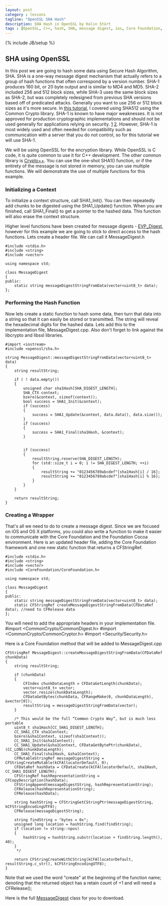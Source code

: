 ```yaml
---
layout: post
category : lessons
tagline: "OpenSSL SHA Hash"
description: SHA Hash in OpenSSL by Kolin Stürt
tags : [OpenSSL, C++, hash, SHA, message digest, ios, Core Foundation, tutorial]
---
```

{% include JB/setup %}

## SHA using OpenSSL

In this post we are going to hash some data using Secure Hash Algorithm, SHA. SHA is a one-way message digest mechanism that actually refers to a group of hash functions that often correspond by a version number. SHA-1 produces 160 bit, or 20 byte output and is similar to MD4 and MD5. SHA-2 included 256 and 512 block sizes, while SHA-3 uses the same block sizes as SHA-2, but was completely redesigned from previous SHA versions based off of predicated attacks. Generally you want to use 256 or 512 block sizes as it's more secure. In [this tutorial](https://collinbstuart.github.io/lessons/2013/05/01/hashing_algorithms_in_core_foundation/), I covered using SHA512 using the Common Crypto library. SHA-1 is known to have major weaknesses. It is not approved for production cryptographic implementations and should not be used generally for applications relying on security. [1](https://www.schneier.com/blog/archives/2005/02/cryptanalysis_o.html) [2](http://2012.sharcs.org/slides/stevens.pdf). However, SHA-1 is most widely used and often needed for compatibility such as communication with a server that you do not control, so for this tutorial we will use SHA-1.

We will be using OpenSSL for the encryption library. While OpenSSL is C code, it is quite common to use it for C++ development. The other common library is [Crypto++](http://www.cryptopp.com/). You can use the one-shot SHA1() function, or if the entirety of the message is not stored in memory, you can use multiple functions. We will demonstrate the use of multiple functions for this example.

### Initializing a Context

To initialize a context structure, call SHA1_Init(). You can then repeatedly add chunks to be digested using the SHA1_Update() function. When you are finished, call SHA1_Final() to get a pointer to the hashed data. This function will also erase the context structure.

Higher level functions have been created for message digests - [EVP_Digest](https://www.openssl.org/docs/crypto/EVP_DigestInit.html), however for this example we are going to stick to direct access to the hash functions. Lets create a header file. We can call it MessageDigest.h

	#include <stdio.h>
	#include <string>
	#include <vector>
	
	using namespace std;
	
	class MessageDigest
	{
	public:
	    static string messageDigestStringFromData(vector<uint8_t> data);
	};

### Performing the Hash Function

Now lets create a static function to hash some data, then turn that data into a string so that it can easily be stored or transmitted. The string will reveal the hexadecimal digits for the hashed data. Lets add this to the implementation file, MessageDigest.cpp. Also don't forget to link against the libcrypto and libssl libraries.

	#import <iostream>
	#include <openssl/sha.h>
	
	string MessageDigest::messageDigestStringFromData(vector<uint8_t> data)
	{
	    string resultString;
	    
	    if ( ! data.empty())
	    {
	        unsigned char sha1Hash[SHA_DIGEST_LENGTH];
	        SHA_CTX context;
	        bzero(&context, sizeof(context));
	        bool success = SHA1_Init(&context);
	        if (success)
	        {
	            success = SHA1_Update(&context, data.data(), data.size());
	        }
	        if (success)
	        {
	            success = SHA1_Final(sha1Hash, &context);
	        }
	        
	        
	        if (success)
	        {
	            resultString.reserve(SHA_DIGEST_LENGTH);
	            for (std::size_t i = 0; i != SHA_DIGEST_LENGTH; ++i)
	            {
	                resultString += "0123456789abcdef"[sha1Hash[i] / 16];
	                resultString += "0123456789abcdef"[sha1Hash[i] % 16];
	            }
	        }
	    }
	    
	    return resultString;
	}

### Creating a Wrapper

That's all we need to do to create a message digest. Since we are focused on iOS and OS X platforms, you could also write a function to make it easier to communicate with the Core Foundation and the Foundation Cocoa environment. Here is an updated header file, adding the Core Foundation framework and one new static function that returns a CFStringRef.

	#include <stdio.h>
	#include <string>
	#include <vector>
	#include <CoreFoundation/CoreFoundation.h>
	
	using namespace std;
	
	class MessageDigest
	{
	public:
	    static string messageDigestStringFromData(vector<uint8_t> data);
	    static CFStringRef createMessageDigestStringFromData(CFDataRef data); //need to CFRelease data
	};



You will need to add the appropriate headers in your implementation file.
	#import <CommonCrypto/CommonDigest.h>
	#import <CommonCrypto/CommonCryptor.h>
	#import <Security/Security.h>

Here is a Core Foundation method that will be added to MessageDigest.cpp

	CFStringRef MessageDigest::createMessageDigestStringFromData(CFDataRef chunkData)
	{
	    string resultString;
	    
	    if (chunkData)
	    {
	        CFIndex chunkDataLength = CFDataGetLength(chunkData);
	        vector<uint8_t> vector;
	        vector.resize(chunkDataLength);
	        CFDataGetBytes(chunkData, CFRangeMake(0, chunkDataLength), &vector[0]);
	        resultString = messageDigestStringFromData(vector);
	    }
	    
	    /* This would be the full “Common Crypto Way”, but is much less portable
	    uint8_t sha1Hash[CC_SHA1_DIGEST_LENGTH];
	    CC_SHA1_CTX sha1Context;
	    bzero(&sha1Context, sizeof(sha1Context));
	    CC_SHA1_Init(&sha1Context);
	    CC_SHA1_Update(&sha1Context, CFDataGetBytePtr(chunkData), (CC_LONG)chunkDataLength);
	    CC_SHA1_Final(sha1Hash, &sha1Context);
	    CFMutableStringRef messageDigestString = CFStringCreateMutable(kCFAllocatorDefault, 0);
	    CFDataRef hashData = CFDataCreate(kCFAllocatorDefault, sha1Hash, CC_SHA1_DIGEST_LENGTH);
	    CFStringRef hashRepresentationString = CFCopyDescription(hashData);
	    CFStringAppend(messageDigestString, hashRepresentationString);
	    CFRelease(hashRepresentationString);
	    CFRelease(hashData);
	    
	    string hashString = CFStringGetCStringPtr(messageDigestString, kCFStringEncodingUTF8);
	    CFRelease(messageDigestString);
	    
	    string findString = "bytes = 0x";
	    unsigned long location = hashString.find(findString);
	    if (location != string::npos)
	    {
	        hashString = hashString.substr(location + findString.length(), 40);
	    }
	     */
	    
	    return CFStringCreateWithCString(kCFAllocatorDefault, resultString.c_str(), kCFStringEncodingUTF8);
	}

Note that we used the word "create" at the beginning of the function name; denoting that the returned object has a retain count of +1 and will need a CFRelease();

Here is the full [MessageDigest](https://github.com/CollinBStuart/SHAOpenSSL) class for you to download.


